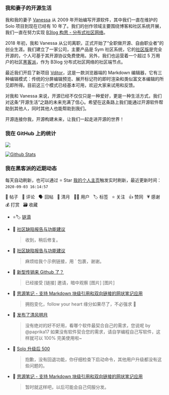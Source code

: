 ### 我和妻子的开源生活

我和我的妻子 [Vanessa](https://github.com/Vanessa219) 从 2009 年开始编写开源软件，其中我们一直在维护的 Solo 项目到现在已经有 10 年了。我们的创作领域主要围绕博客和社区系统开展，我们一直在努力实现 [B3log 构思 - 分布式社区网络](https://hacpai.com/article/1546941897596)。

2018 年初，我和 Vanessa 从公司离职，正式开始了“全职做开源、自由职业者”的创业生涯。我们建立了一家公司，主要产品是 Sym 社区系统，它的[社区版](https://github.com/88250/symphony)是完全开源的，个人可基于其开源协议免费使用。另外，我们也运营着一个超过 5 万用户的社区[黑客派](https://hacpai.com)，作为 B3log 分布式社区网络的社区端节点。

最近我们开启了新项目 [Vditor](https://github.com/Vanessa219/vditor)，这是一款浏览器端的 Markdown 编辑器，它有三种编辑模式：传统的分屏编辑预览、展开标记符的即时渲染和类似富文本编辑的所见即所得。目前这三个模式已经基本可用，欢迎大家来试用和反馈。

对我和 Vanessa 来说，开源已经不仅仅只是一种爱好，更是一种生活方式，我们对这条“开源生活”之路的未来充满了信心。希望在这条路上我们能通过开源软件帮助到其他人，同时其他人也能帮助到我们。

开源连接你我，开源构建未来，让我们一起走进开源的世界！

### 我在 GitHub 上的统计

<a title="Hits" target="_blank" href="https://github.com/88250/88250"><img src="https://hits.b3log.org/88250/88250.svg"></a>

[![Github Stats](https://github-readme-stats.vercel.app/api?username=88250&show_icons=true)](https://github.com/88250)

<!--events start -->

### 我在黑客派的近期动态

每天自动刷新，也可以通过 ⭐️ Star [我的个人主页](https://github.com/88250/88250)触发实时刷新，最近更新时间：`2020-09-03 16:14:57`

📝 帖子 &nbsp; 💬 评论 &nbsp; 🗣 回帖 &nbsp; 🌙 清月 &nbsp; 👨‍💻 用户 &nbsp; 🏷️ 标签 &nbsp; ⭐️ 关注 &nbsp; 👍 赞同 &nbsp; 💗 感谢 &nbsp; 💰 打赏 &nbsp; 🗃 收藏

* ⭐️🏷️ [链滴](https://hacpai.com/tag/liandi)

  > 
* 💬 [社区缺陷报告与功能建议](https://hacpai.com/article/1438049659432/comment/1599054147603#comments)

  > 收到，稍后修复。
* 💬 [社区缺陷报告与功能建议](https://hacpai.com/article/1438049659432/comment/1599053044776#comments)

  > 麻烦给我个示例链接，用 ` 包裹，谢谢。
* 💬 [新型传销来 Github 了？](https://hacpai.com/article/1599045680047/comment/1599049590538#comments)

  > 已经接受 [链接] 邀请，暗中观察 [图片] [图片]
* 💬 [思源笔记 - 支持 Markdown 块级引用和双向链接的网状笔记应用](https://hacpai.com/article/1598872180233/comment/1599047994252#comments)

  > 拥抱变化，follow your heart 缘分如果尽了，不必强求 🙏
* 🌙 [发布了清风明月](https://hacpai.com/member/88250/breezemoons/1599043039611)

  > 没有绝对的好不好用，看哪个软件最契合自己的需求，您说呢 by @paprika17 如果没有软件契合您的需求，请自学编程自己写软件，这样就可以 100% 完美使用啦~
* 💬 [Solo 升级后 500](https://hacpai.com/article/1599020698983/comment/1599025398512#comments)

  > 抱歉，没有回退功能，你仔细检查下启动命令，其他用户升级都没有这些问题的。
* 💬 [思源笔记 - 支持 Markdown 块级引用和双向链接的网状笔记应用](https://hacpai.com/article/1598872180233/comment/1599023907917#comments)

  > 暂时就这样吧，以后可能会自己伺服分发。


<!--events end -->
